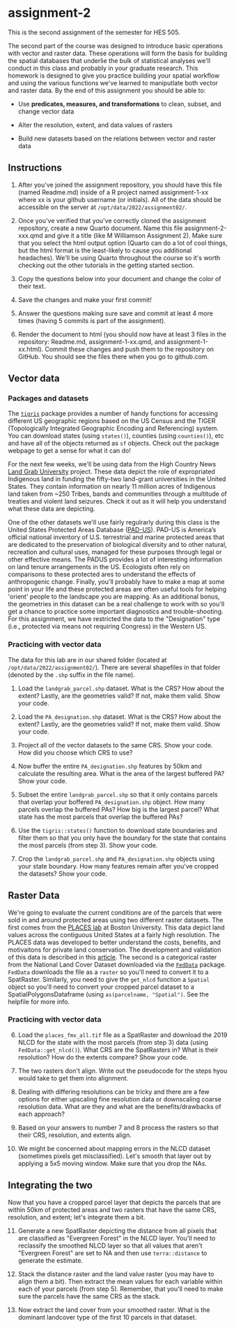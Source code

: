 # assignment-2

This is the second assignment of the semester for HES 505.

The second part of the course was designed to introduce basic operations with vector and raster data. These operations will form the basis for building the spatial databases that underlie the bulk of statistical analyses we'll conduct in this class and probably in your graduate research. This homework is designed to give you practice building your spatial workflow and using the various functions we've learned to maniputlate both vector and raster data. By the end of this assignment you should be able to:

* Use __predicates, measures, and transformations__ to clean, subset, and change vector data

* Alter the resolution, extent, and data values of rasters

* Build new datasets based on the relations between vector and raster data

## Instructions

1. After you've joined the assignment repository, you should have this file (named Readme.md) inside of a R project named assignment-1-xx where xx is your github username (or initials). All of the data should be accessible on the server at `/opt/data/2022/assignment02/`.

2. Once you've verified that you've correctly cloned the assignment repository, create a new Quarto document. Name this file assignment-2-xxx.qmd and give it a title (like M Williamson Assignment 2). Make sure that you select the html output option (Quarto can do a lot of cool things, but the html format is the least-likely to cause you additional headaches). We'll be using Quarto throughout the course so it's worth checking out the other tutorials in the getting started section.

3. Copy the questions below into your document and change the color of their text.

4. Save the changes and make your first commit!

5. Answer the questions making sure save and commit at least 4 more times (having 5 commits is part of the assignment).

6. Render the document to html (you should now have at least 3 files in the repository: Readme.md, assignment-1-xx.qmd, and assignment-1-xx.html). Commit these changes and push them to the repository on GitHub. You should see the files there when you go to github.com.


## Vector data

### Packages and datasets
The [`tigris`](https://github.com/walkerke/tigris) package provides a number of handy functions for accessing different US geographic regions based on the US Census and the TIGER (Topologically Integrated Geographic Encoding and Referencing) system. You can download states (using `states()`), counties (using `counties()`), etc and have all of the objects returned as `sf` objects. Check out the package webpage to get a sense for what it can do!

For the next few weeks, we'll be using data from the High Country News [Land Grab University](https://www.landgrabu.org/) project. These data depict the role of expropriated Indigenous land in funding the fifty-two land-grant universities in the United States. They contain information on nearly 11 million acres of Indigenous land taken from ~250 Tribes, bands and communities through a multitude of treaties and violent land seizures. Check it out as it will help you understand what these data are depicting.

One of the other datasets we'll use fairly regulrarly during this class is the United States Protected Areas Database ([PAD-US](https://www.usgs.gov/core-science-systems/science-analytics-and-synthesis/gap/science/protected-areas)). PAD-US is America’s official national inventory of U.S. terrestrial and marine protected areas that are dedicated to the preservation of biological diversity and to other natural, recreation and cultural uses, managed for these purposes through legal or other effective means. The PADUS provides a lot of interesting information on land tenure arrangements in the US. Ecologists often rely on comparisons to these protected ares to understand the effects of anthropogenic change. Finally, you'll probably have to make a map at some point in your life and these protected areas are often useful tools for helping 'orient' people to the landscape you are mapping. As an additional bonus, the geometries in this dataset can be a real challenge to work with so you'll get a chance to practice some important diagnostics and trouble-shooting. For this assignment, we have restricted the data to the "Designation" type (i.e., protected via means not requiring Congress) in the Western US.


### Practicing with vector data

The data for this lab are in our shared folder (located at `/opt/data/2022/assignment02/`). There are several shapefiles in that folder (denoted by the `.shp` suffix in the file name). 

1. Load the `landgrab_parcel.shp` dataset. What is the CRS? How about the extent? Lastly, are the geometries valid? If not, make them valid. Show your code.

2. Load the `PA_designation.shp` dataset. What is the CRS? How about the extent? Lastly, are the geometries valid? If not, make them valid. Show your code.

3.  Project all of the vector datasets to the same CRS. Show your code. How did you choose which CRS to use?

4.  Now buffer the entire `PA_designation.shp` features by 50km and calculate the resulting area. What is the area of the largest buffered PA? Show your code.

3. Subset the entire `landgrab_parcel.shp` so that it only contains parcels that overlap your boffered `PA_designation.shp` object. How many parcels overlap the buffered PAs? How big is the largest parcel? What state has the most parcels that overlap the buffered PAs?

4.  Use the `tigris::states()` function to download state boundaries and filter them so that you only have the boundary for the state that contains the most parcels (from step 3). Show your code.

5. Crop the `landgrab_parcel.shp` and `PA_designation.shp` objects using your state boundary. How many features remain after you've cropped the datasets? Show your code.


## Raster Data

We're going to evaluate the current conditions are of the parcels that were sold in and around protected areas using two different raster datasets. The first comes from the [PLACES lab](https://placeslab.org/places/) at Boston University. This data depict land values across the contiguous United States at a fairly high resolution. The PLACES data was developed to better understand the costs, benefits, and motivaitons for private land conservation. The development and validation of this data is described in this [article](https://www.pnas.org/content/117/47/29577). The second is a categorical raster from the National Land Cover Dataset downloaded via the [`FedData`](https://github.com/ropensci/FedData) package. `FedData` downloads the file as a `raster` so you'll need to convert it to a SpatRaster. Similarly, you need to give the `get_nlcd` function a `Spatial` object so you'll need to convert your cropped parcel dataset to a SpatialPolygonsDataframe (using `as(parcelname, "Spatial")`. See the helpfile for more info.

### Practicing with vector data

6. Load the `places_fmv_all.tif` file as a SpatRaster and download the 2019 NLCD for the state with the most parcels (from step 3) data (using `FedData::get_nlcd()`). What CRS are the SpatRasters in? What is their resolution?  How do the extents compare? Show your code.

7. The two rasters don't align. Write out the pseudocode for the steps hyou would take to get them into alignment.

8. Dealing with differing resolutions can be tricky and there are a few options for either upscaling fine resolution data or downscaling coarse resolution data. What are they and what are the benefits/drawbacks of each approach?

9. Based on your answers to number 7 and 8 process the rasters so that their CRS, resolution, and extents align. 

10. We might be concerned about mapping errors in the NLCD dataset (sometimes pixels get misclassified). Let's smooth that layer out by applying a 5x5 moving window. Make sure that you drop the NAs.
      

## Integrating the two

Now that you have a cropped parcel layer that depicts the parcels that are within 50km of protected areas and two rasters that have the same CRS, resolution, and extent; let's integrate them a bit. 

11. Generate a new SpatRaster depicting the distance from all pixels that are classified as "Evergreen Forest" in the NLCD layer. You'll need to reclassify the smoothed NLCD layer so that all values that aren't "Evergreen Forest" are set to NA and then use `terra::distance` to generate the estimate.

12. Stack the distance raster and the land value raster (you may have to align them a bit). Then extract the mean values for each variable within each of your parcels (from step 5). Remember, that you'll need to make sure the parcels have the same CRS as the stack.

13. Now extract the land cover from your smoothed raster. What is the dominant landcover type of the first 10 parcels in that dataset.  
